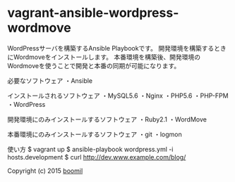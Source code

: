 # vagrant-ansible-wordpress-wordmove

WordPressサーバを構築するAnsible Playbookです。
開発環境を構築するときにWordmoveをインストールします。
本番環境を構築後、開発環境のWordmoveを使うことで開発と本番の同期が可能になります。

必要なソフトウェア
・Ansible

インストールされるソフトウェア
・MySQL5.6
・Nginx
・PHP5.6
・PHP-FPM
・WordPress

開発環境にのみインストールするソフトウェア
・Ruby2.1
・WordMove

本番環境にのみインストールするソフトウェア
・git
・logmon

使い方
$ vagrant up
$ ansible-playbook wordpress.yml -i hosts.development
$ curl http://dev.www.example.com/blog/

Copyright (c) 2015 <a href="http://boomil.com">boomil</a>
